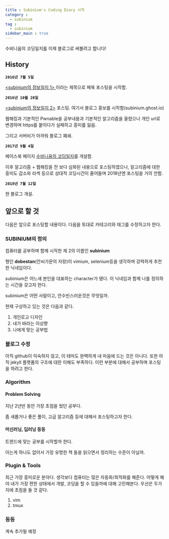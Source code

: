 ```yaml
---
title : Subinium's Coding Diary 시작
category :
  - subinium
tag :
  - subinium
sidebar_main : true
---
```


수비니움의 코딩일지를 이제 블로그로 써볼려고 합니다!

## History

**`2016년 7월 5일`**

<a href = "https://www.facebook.com/subinium/posts/1043531025731895" ><subinium의 정보일지 1> </a>이라는 제목으로 페북 포스팅을 시작함.

**`2016년 10월 20일`**

<a href = "https://www.facebook.com/subinium/posts/1043531025731895" ><subinium의 정보일지 2></a> 포스팅. 여기서 블로그 홍보를 시작함(subinium.ghost.io)

웹해킹과 기본적인 Pwnable을 공부내용과 기본적인 알고리즘을 올렸으나 개인 url로 변경하며 https를 붙이다가 실패하고 흥미를 잃음.

그리고 서버비가 아까워 블로그 폐쇄.

**`2017년 9월 4일`**

페이스북 페이지 <a href = "https://www.facebook.com/subiniumscd/">수비니움의 코딩일지</a>를 개설함.

이후 알고리즘 + 웹해킹을 전 보다 심화된 내용으로 포스팅하였으나, 알고리즘에 대한 흥미도 감소와 라섹 등으로 상대적 코딩시간이 줄어들며 2018년엔 포스팅을 거의 안함.


**`2018년 7월 12일`**

현 블로그 개설.

## 앞으로 할 것

다음은 앞으로 포스팅할 내용이다. 다음을 토대로 카테고리와 태그를 수정하고자 한다.

### SUBINIUM의 정의

컴퓨터를 공부하며 함께 시작한 제 2의 이름인 **subinium**

형인 **dobestan**(안씨가문의 자랑)이 vimium, selenium등을 생각하며 강력하게 추천한 닉네임이다.

subinium은 어느새 본인을 대표하는 character가 됐다.
이 닉네임과 함께 나를 정의하는 시간을 갖고자 한다.

subinium은 어떤 사람이고, 안수빈스러운것은 무엇일까.

현재 구상하고 있는 것은 다음과 같다.

1. 개인로고 디자인
2. 내가 바라는 이상향
3. 나에게 맞는 공부법

### 블로그 수정

아직 github이 익숙하지 않고, 이 테마도 완벽하게 내 마음에 드는 것은 아니다.
또한 아직 jekyll 플랫폼의 구조에 대한 이해도 부족하다. 이런 부분에 대해서 공부하며 포스팅을 하려고 한다.

### Algorithm

#### Problem Solving
지난 2년반 동안 가장 초점을 뒀던 공부다.

좀 새롭거나 좋은 풀이, 고급 알고리즘 등에 대해서 포스팅하고자 한다.

#### 머신러닝, 딥러닝 등등
트렌드에 맞는 공부를 시작할까 한다.

아는게 하나도 없어서 가장 유명한 책 들을 읽으면서 정리하는 수준이 아닐까.

### Plugin & Tools

최근 가장 흥미로운 분야다. 생각보다 컴퓨터는 많은 자동화/최적화를 해준다.
어떻게 해야 내가 가장 편한 상태에서 개발, 코딩을 할 수 있을까에 대해 고민해본다.
우선은 두가지에 초점을 둘 것 같다.

1. vim
2. tmux

### 등등
계속 추가될 예정

